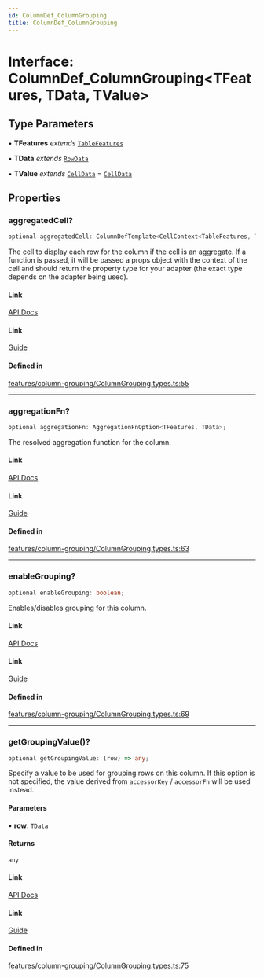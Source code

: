 ```yaml
---
id: ColumnDef_ColumnGrouping
title: ColumnDef_ColumnGrouping
---
```


# Interface: ColumnDef\_ColumnGrouping\<TFeatures, TData, TValue\>

## Type Parameters

• **TFeatures** *extends* [`TableFeatures`](tablefeatures.md)

• **TData** *extends* [`RowData`](../type-aliases/rowdata.md)

• **TValue** *extends* [`CellData`](../type-aliases/celldata.md) = [`CellData`](../type-aliases/celldata.md)

## Properties

### aggregatedCell?

```ts
optional aggregatedCell: ColumnDefTemplate<CellContext<TableFeatures, TData, TValue>>;
```

The cell to display each row for the column if the cell is an aggregate. If a function is passed, it will be passed a props object with the context of the cell and should return the property type for your adapter (the exact type depends on the adapter being used).

#### Link

[API Docs](https://tanstack.com/table/v8/docs/api/features/grouping#aggregatedcell)

#### Link

[Guide](https://tanstack.com/table/v8/docs/guide/grouping)

#### Defined in

[features/column-grouping/ColumnGrouping.types.ts:55](https://github.com/TanStack/table/blob/b1e6b79157b0debc7222660572b06c8b857f4605/packages/table-core/src/features/column-grouping/ColumnGrouping.types.ts#L55)

***

### aggregationFn?

```ts
optional aggregationFn: AggregationFnOption<TFeatures, TData>;
```

The resolved aggregation function for the column.

#### Link

[API Docs](https://tanstack.com/table/v8/docs/api/features/grouping#aggregationfn)

#### Link

[Guide](https://tanstack.com/table/v8/docs/guide/grouping)

#### Defined in

[features/column-grouping/ColumnGrouping.types.ts:63](https://github.com/TanStack/table/blob/b1e6b79157b0debc7222660572b06c8b857f4605/packages/table-core/src/features/column-grouping/ColumnGrouping.types.ts#L63)

***

### enableGrouping?

```ts
optional enableGrouping: boolean;
```

Enables/disables grouping for this column.

#### Link

[API Docs](https://tanstack.com/table/v8/docs/api/features/grouping#enablegrouping)

#### Link

[Guide](https://tanstack.com/table/v8/docs/guide/grouping)

#### Defined in

[features/column-grouping/ColumnGrouping.types.ts:69](https://github.com/TanStack/table/blob/b1e6b79157b0debc7222660572b06c8b857f4605/packages/table-core/src/features/column-grouping/ColumnGrouping.types.ts#L69)

***

### getGroupingValue()?

```ts
optional getGroupingValue: (row) => any;
```

Specify a value to be used for grouping rows on this column. If this option is not specified, the value derived from `accessorKey` / `accessorFn` will be used instead.

#### Parameters

• **row**: `TData`

#### Returns

`any`

#### Link

[API Docs](https://tanstack.com/table/v8/docs/api/features/grouping#getgroupingvalue)

#### Link

[Guide](https://tanstack.com/table/v8/docs/guide/grouping)

#### Defined in

[features/column-grouping/ColumnGrouping.types.ts:75](https://github.com/TanStack/table/blob/b1e6b79157b0debc7222660572b06c8b857f4605/packages/table-core/src/features/column-grouping/ColumnGrouping.types.ts#L75)
